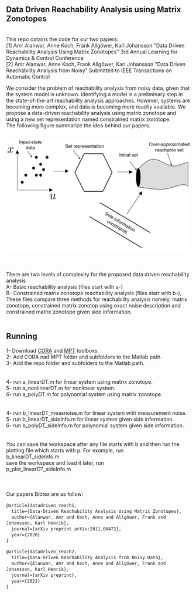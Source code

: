 ## Data Driven Reachability Analysis using Matrix Zonotopes
<br /> 
This repo cotains the code for our two papers:<br /> 
[1] Amr Alanwar, Anne Koch, Frank Allgöwer, Karl Johansson "Data Driven Reachability Analysis Using Matrix Zonotopes" 
3rd Annual Learning for Dynamics & Control Conference <br />
[2] Amr Alanwar, Anne Koch, Frank Allgöwer, Karl Johansson "Data Driven Reachability Analysis from Noisy" Submitted to IEEE Transactions on Automatic Control<br />


We consider the problem of reachability analysis from noisy data, given that the system model is unknown. 
Identifying a model is a preliminary step in the state-of-the-art reachability analysis approaches. 
However, systems are becoming more complex, and data is becoming more readily available. 
We propose a data-driven reachability analysis using matrix zonotope and using a new set representation named constrained matrix zonotope.<br />
The following figure summarize the idea behind our papers.
<br /> <br />
<p align="center">
<img
src="Figures/idea3.png"
raw=true
alt="Subject Pronouns"
width=500
/>
</p>
<br />
<br />
There are two levels of complexity for the proposed data driven reachability analysis<br />
A- Basic reachability analysis (files start with a-)<br />
B- Constrained matrix zonotope reachability analysis (files start with b-), 
These files compare three methods for reachability analysis namely, matrix zonotope, constrained matrix
zonotop using exact noise description and constrained matrix zonotope given side information.<br />
<br />

## Running 
1- Download [CORA](https://github.com/TUMcps/CORA) and [MPT](https://www.mpt3.org) toolboxs.<br />
2- Add CORA nad MPT folder and subfolders to the Matlab path.  <br />
3- Add the repo folder and subfolders to the Matlab path.  <br />
<br />
<br />
4- run a_linearDT.m for linear system using matrix zonotope.<br />
5- run a_nonlinearDT.m for nonlinear system.<br />
6- run a_polyDT.m for polynomial system using matrix zonotope.<br />
<br />
<br />
4- run b_linearDT_measnoise.m for linear system with measurement noise.<br />
5- run b_linearDT_sideInfo.m for linear system given side information.<br />
6- run b_polyDT_sideInfo.m for polynomial system given side information.<br />
<br />
<br />
You can save the workspace after any file starts with b and then run the plotting file which 
starts with p. For example, run<br />
b_linearDT_sideInfo.m<br />
save the workspace and load it later, run<br />
p_plot_linearDT_sideInfo.m<br />
<br />
<br />
<br />
Our papers Bibtex are as follow:<br />
```
@article{datadriven_reach1,
  title={Data-Driven Reachability Analysis Using Matrix Zonotopes},
  author={Alanwar, Amr and Koch, Anne and Allgöwer, Frank and Johansson, Karl Henrik},
  journal={arXiv preprint arXiv:2011.08472},
  year={2020}
}
```

```
@article{datadriven_reach2,
  title={Data-Driven Reachability Analysis from Noisy Data},
  author={Alanwar, Amr and Koch, Anne and Allgöwer, Frank and Johansson, Karl Henrik},
  journal={arXiv preprint},
  year={2021}
}
```